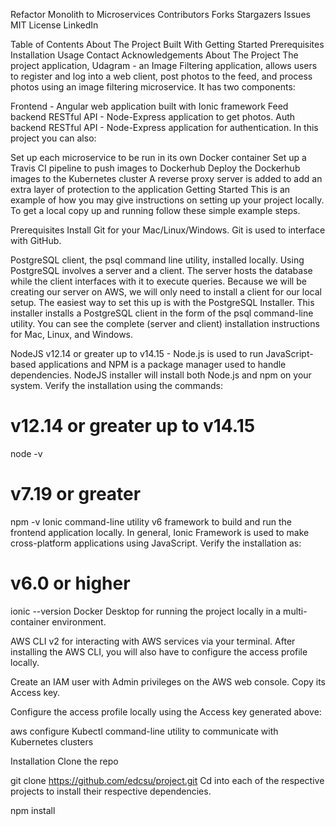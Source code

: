 
Refactor Monolith to Microservices
Contributors Forks Stargazers Issues MIT License LinkedIn

Table of Contents
About The Project
Built With
Getting Started
Prerequisites
Installation
Usage
Contact
Acknowledgements
About The Project
The project application, Udagram - an Image Filtering application, allows users to register and log into a web client, post photos to the feed, and process photos using an image filtering microservice. It has two components:

Frontend - Angular web application built with Ionic framework
Feed backend RESTful API - Node-Express application to get photos.
Auth backend RESTful API - Node-Express application for authentication.
In this project you can also:

Set up each microservice to be run in its own Docker container
Set up a Travis CI pipeline to push images to Dockerhub
Deploy the Dockerhub images to the Kubernetes cluster
A reverse proxy server is added to add an extra layer of protection to the application
Getting Started
This is an example of how you may give instructions on setting up your project locally. To get a local copy up and running follow these simple example steps.

Prerequisites
Install Git for your Mac/Linux/Windows. Git is used to interface with GitHub.

PostgreSQL client, the psql command line utility, installed locally. Using PostgreSQL involves a server and a client. The server hosts the database while the client interfaces with it to execute queries. Because we will be creating our server on AWS, we will only need to install a client for our local setup. The easiest way to set this up is with the PostgreSQL Installer. This installer installs a PostgreSQL client in the form of the psql command-line utility. You can see the complete (server and client) installation instructions for Mac, Linux, and Windows.

NodeJS v12.14 or greater up to v14.15 - Node.js is used to run JavaScript-based applications and NPM is a package manager used to handle dependencies. NodeJS installer will install both Node.js and npm on your system. Verify the installation using the commands:

# v12.14 or greater up to v14.15
node -v
# v7.19 or greater
npm -v
Ionic command-line utility v6 framework to build and run the frontend application locally. In general, Ionic Framework is used to make cross-platform applications using JavaScript. Verify the installation as:

# v6.0 or higher
ionic --version
Docker Desktop for running the project locally in a multi-container environment.

AWS CLI v2 for interacting with AWS services via your terminal. After installing the AWS CLI, you will also have to configure the access profile locally.

Create an IAM user with Admin privileges on the AWS web console. Copy its Access key.

Configure the access profile locally using the Access key generated above:

aws configure
Kubectl command-line utility to communicate with Kubernetes clusters

Installation
Clone the repo

git clone https://github.com/edcsu/project.git
Cd into each of the respective projects to install their respective dependencies.

npm install